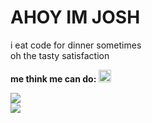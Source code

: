 # AHOY IM JOSH
i eat code for dinner sometimes  
oh the tasty satisfaction 

**me think me can do:**
<img height="20" src="https://simpleicons.org/icons/instagram.svg">

![](https://github-readme-stats.vercel.app/api/top-langs/?username=joshimello&layout=compact&theme=dark&hide_border=true)  
![](https://github-readme-stats.vercel.app/api?username=joshimello&show_icons=true&hide_border=true&theme=dark)
